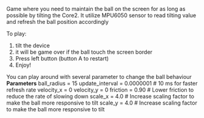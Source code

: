 Game where you need to maintain the ball on the screen for as long as possible by 
tilting the Core2. It utilize MPU6050 sensor to read tilting value and refresh the ball position accordingly

To play:
1. tilt the device
2. it will be game over if the ball touch the screen border
3. Press left button (button A to restart)
4. Enjoy!
   
You can play around with several parameter to change the ball behaviour
**Parameters**
ball_radius = 15
update_interval = 0.0000001  # 10 ms for faster refresh rate
velocity_x = 0
velocity_y = 0
friction = 0.90  # Lower friction to reduce the rate of slowing down
scale_x = 4.0  # Increase scaling factor to make the ball more responsive to tilt
scale_y = 4.0  # Increase scaling factor to make the ball more responsive to tilt
